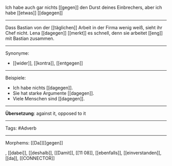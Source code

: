 Ich habe auch gar nichts [[gegen]] den Durst deines Einbrechers, aber ich habe [[etwas]] [[dagegen]]

---
Dass Bastian von der [[täglichen]] Arbeit in der Firma wenig weiß, sieht ihr Chef nicht. Lena [[dagegen]] [[merkt]] es schnell, denn sie arbeitet [[eng]] mit Bastian zusammen. 

---

Synonyme:
- [[wider]], [[kontra]], [[entgegen]]

---

Beispiele:

- Ich habe nichts [[dagegen]].
- Sie hat starke Argumente [[dagegen]].
- Viele Menschen sind [[dagegen]].

---
**Übersetzung**: against it, opposed to it

---

Tags:
#Adverb

---

Morphems:
[[Da]][[gegen]]

, [[dabei]], [[deshalb]], [[Damit]], [[11 08]], [[ebenfalls]], [[einverstanden]], [[da]], [[CONNECTOR]]